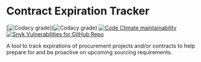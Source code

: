 # Contract Expiration Tracker

[![Codacy grade](https://img.shields.io/codacy/grade/193bd5aca750482586e41daf9aaa510e)](![Codacy grade](https://img.shields.io/codacy/grade/193bd5aca750482586e41daf9aaa510e))
[![Code Climate maintainability](https://img.shields.io/codeclimate/maintainability/cityssm/contract-expiration-tracker)](https://codeclimate.com/github/cityssm/contract-expiration-tracker)
[![Snyk Vulnerabilities for GitHub Repo](https://img.shields.io/snyk/vulnerabilities/github/cityssm/contract-expiration-tracker)](https://app.snyk.io/org/cityssm/project/95eb95a6-1cd0-4b5b-baec-99d65187622a)

A tool to track expirations of procurement projects and/or contracts
to help prepare for and be proactive on upcoming sourcing requirements.
